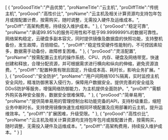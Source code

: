 [
	{
		"proGoodTitle":"产品优势",
		"proNameTitle":"云主机",
		"proDiffTitle":"传统主机",
		"proGood":"高性价比",
		"proName":"云主机及相关计算资源均支持包年包月或按配置计费，按需购买，随时调整，无需投入硬件及运维成本。",
		"proDiff":"高架构费用，持续投入维护成本。"
	},
	{
		"proGood":"稳定可靠",
		"proName":"承诺99.95%的服务可用性和不低于99.9999999%的数据可靠性。网络架构稳定，云硬盘多副本容灾，同时提供镜像及数据盘的快照功能，支持整机备份，发生故障，百倍赔偿。",
		"proDiff":"稳定性受硬件性能制约，不可控因素较多，数据需手动备份，故障修复困难。"
	},
	{
		"proGood":"灵活配置",
		"proName":"按需配置云主机的操作系统、CPU、内存、硬盘及网络带宽，快速创建和释放，合理分配资源，并可根据需求进行横向和纵向的伸缩，避免资源浪费。",
		"proDiff":"配置种类有限且固定，升级成本高、耗时长，影响业务扩展。"
	},
	{
		"proGood":"安全防护",
		"proName":"用户间网络100%隔离，实时监控主机安全风险，精准防御黑客入侵行为，保障用户数据安全。提供完善的安全组及DDoS防护等服务，增强网络防御能力，为主机提供全面防护。",
		"proDiff":"需额外购买各种安全服务，数据安全很难保障。"
	},
	{
		"proGood":"简单易用",
		"proName":"提供简单易用的管理控制台和功能完备的API，支持秒级重启，缩短业务中断时长。支持使用镜像快速生成相同环境配置及应用部署的云主机，提升运维效率。",
		"proDiff":"扩展困难，升级受限。"
	},
	{
		"proGood":"高性价比",
		"proName":"云主机及相关计算资源均支持包年包月或按配置计费，按需购买，随时调整，无需投入硬件及运维成本。",
		"proDiff":"高架构费用，持续投入维护成本。"
	}
]